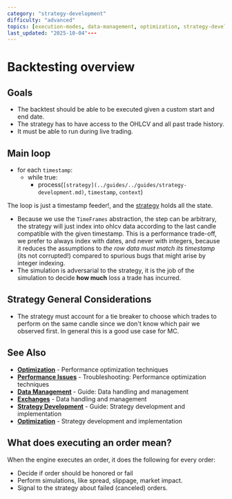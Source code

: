 ```yaml
---
category: "strategy-development"
difficulty: "advanced"
topics: [execution-modes, data-management, optimization, strategy-development, troubleshooting]
last_updated: "2025-10-04"---
---
```


# Backtesting overview

## Goals

- The backtest should be able to be executed given a custom start and end date.
- The strategy has to have access to the OHLCV and all past trade history.
- It must be able to run during live trading.

## Main loop

- for each `timestamp`:
  - while true:
    - process(`[strategy](../guides/../guides/strategy-development.md)`, `timestamp`, `context`)
    
The loop is just a timestamp feeder!, and the [strategy](../guides/../guides/strategy-development.md) holds all the state.

- Because we use the `TimeFrames` abstraction, the step can be arbitrary, the strategy will just index into ohlcv data according to the last candle compatible with the given timestamp. This is a performance trade-off, we prefer to always index with dates, and never with integers, because it reduces the assumptions to _the row data must match its timestamp_ (its not corrupted!) compared to spurious bugs that might arise by integer indexing.
- The simulation is adversarial to the strategy, it is the job of the simulation to decide __how much__ loss a trade has incurred.

## Strategy General Considerations

- The strategy must account for a  tie breaker to choose which trades to perform on the same candle since we don't know which pair we observed first. In general this is a good use case for MC.


## See Also

- **[Optimization](../optimization.md)** - Performance optimization techniques
- **[Performance Issues](../troubleshooting/performance-issues.md)** - Troubleshooting: Performance optimization techniques
- **[Data Management](../guides/../guides/../guides/data-management.md)** - Guide: Data handling and management
- **[Exchanges](../exchanges.md)** - Data handling and management
- **[Strategy Development](../guides/../guides/strategy-development.md)** - Guide: Strategy development and implementation
- **[Optimization](../optimization.md)** - Strategy development and implementation

## What does executing an order mean?
When the engine executes an order, it does the following for every order:
- Decide if order should be honored or fail
- Perform simulations, like spread, slippage, market impact.
- Signal to the strategy about failed (canceled) orders.
